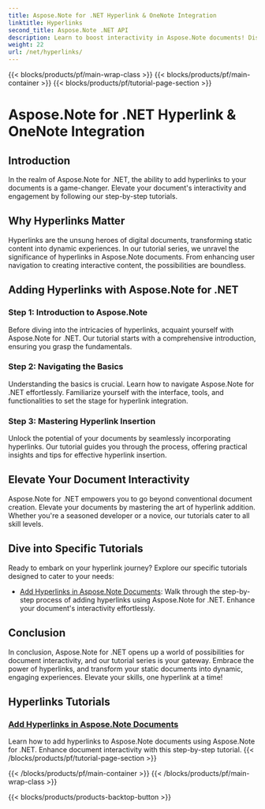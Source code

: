 ```yaml
---
title: Aspose.Note for .NET Hyperlink & OneNote Integration 
linktitle: Hyperlinks
second_title: Aspose.Note .NET API
description: Learn to boost interactivity in Aspose.Note documents! Discover tutorials on adding hyperlinks with Aspose.Note for .NET, enhancing your document's engagement.
weight: 22
url: /net/hyperlinks/
---
```


{{< blocks/products/pf/main-wrap-class >}}
{{< blocks/products/pf/main-container >}}
{{< blocks/products/pf/tutorial-page-section >}}

# Aspose.Note for .NET Hyperlink & OneNote Integration

## Introduction

In the realm of Aspose.Note for .NET, the ability to add hyperlinks to your documents is a game-changer. Elevate your document's interactivity and engagement by following our step-by-step tutorials.

## Why Hyperlinks Matter

Hyperlinks are the unsung heroes of digital documents, transforming static content into dynamic experiences. In our tutorial series, we unravel the significance of hyperlinks in Aspose.Note documents. From enhancing user navigation to creating interactive content, the possibilities are boundless.

## Adding Hyperlinks with Aspose.Note for .NET

### Step 1: Introduction to Aspose.Note

Before diving into the intricacies of hyperlinks, acquaint yourself with Aspose.Note for .NET. Our tutorial starts with a comprehensive introduction, ensuring you grasp the fundamentals.

### Step 2: Navigating the Basics

Understanding the basics is crucial. Learn how to navigate Aspose.Note for .NET effortlessly. Familiarize yourself with the interface, tools, and functionalities to set the stage for hyperlink integration.

### Step 3: Mastering Hyperlink Insertion

Unlock the potential of your documents by seamlessly incorporating hyperlinks. Our tutorial guides you through the process, offering practical insights and tips for effective hyperlink insertion.

## Elevate Your Document Interactivity

Aspose.Note for .NET empowers you to go beyond conventional document creation. Elevate your documents by mastering the art of hyperlink addition. Whether you're a seasoned developer or a novice, our tutorials cater to all skill levels.

## Dive into Specific Tutorials

Ready to embark on your hyperlink journey? Explore our specific tutorials designed to cater to your needs:

- [Add Hyperlinks in Aspose.Note Documents](./add-hyperlinks/): Walk through the step-by-step process of adding hyperlinks using Aspose.Note for .NET. Enhance your document's interactivity effortlessly.

## Conclusion

In conclusion, Aspose.Note for .NET opens up a world of possibilities for document interactivity, and our tutorial series is your gateway. Embrace the power of hyperlinks, and transform your static documents into dynamic, engaging experiences. Elevate your skills, one hyperlink at a time!
## Hyperlinks Tutorials
### [Add Hyperlinks in Aspose.Note Documents](./add-hyperlinks/)
Learn how to add hyperlinks to Aspose.Note documents using Aspose.Note for .NET. Enhance document interactivity with this step-by-step tutorial.
{{< /blocks/products/pf/tutorial-page-section >}}

{{< /blocks/products/pf/main-container >}}
{{< /blocks/products/pf/main-wrap-class >}}

{{< blocks/products/products-backtop-button >}}
